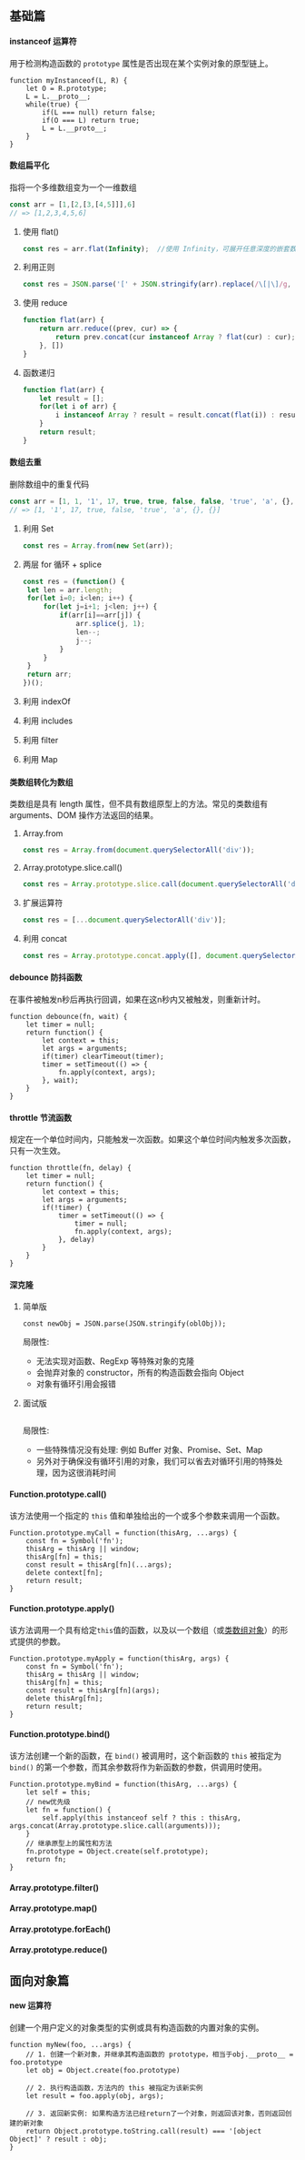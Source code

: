 ## 基础篇



#### instanceof 运算符

用于检测构造函数的 `prototype` 属性是否出现在某个实例对象的原型链上。

```
function myInstanceof(L, R) {
	let O = R.prototype;
	L = L.__proto__;
	while(true) {
		if(L === null) return false;
		if(O === L) return true;
		L = L.__proto__;
	}
}
```



#### 数组扁平化

指将一个多维数组变为一个一维数组

```javascript
const arr = [1,[2,[3,[4,5]]],6]
// => [1,2,3,4,5,6]
```

1. 使用 flat()

   ```javascript
   const res = arr.flat(Infinity);  //使用 Infinity，可展开任意深度的嵌套数组
   ```

2. 利用正则

   ```javascript
   const res = JSON.parse('[' + JSON.stringify(arr).replace(/\[|\]/g, '') + ']');
   ```

3. 使用 reduce

   ```javascript
   function flat(arr) {
       return arr.reduce((prev, cur) => {
           return prev.concat(cur instanceof Array ? flat(cur) : cur);
       }, [])
   }
   ```

4. 函数递归

   ```javascript
   function flat(arr) {
       let result = [];
       for(let i of arr) {
           i instanceof Array ? result = result.concat(flat(i)) : result.push(i);
       }
       return result;
   }
   ```



#### 数组去重

删除数组中的重复代码

```javascript
const arr = [1, 1, '1', 17, true, true, false, false, 'true', 'a', {}, {}];
// => [1, '1', 17, true, false, 'true', 'a', {}, {}]
```

1. 利用 Set

   ```javascript
   const res = Array.from(new Set(arr));
   ```

2. 两层 for 循环 + splice

   ```javascript
   const res = (function() {
   	let len = arr.length;
   	for(let i=0; i<len; i++) {
   		for(let j=i+1; j<len; j++) {
   			if(arr[i]==arr[j]) {
   				arr.splice(j, 1);
   				len--;
   				j--;
   			}
   		}
   	}
   	return arr;
   })();
   ```

3. 利用 indexOf

4. 利用 includes

5. 利用 filter

6. 利用 Map



#### 类数组转化为数组

类数组是具有 length 属性，但不具有数组原型上的方法。常见的类数组有 arguments、DOM 操作方法返回的结果。

1. Array.from

   ```javascript
   const res = Array.from(document.querySelectorAll('div'));
   ```

2. Array.prototype.slice.call()

   ```javascript
   const res = Array.prototype.slice.call(document.querySelectorAll('div'));
   ```

3. 扩展运算符

   ```javascript
   const res = [...document.querySelectorAll('div')];
   ```

4. 利用 concat

   ```javascript
   const res = Array.prototype.concat.apply([], document.querySelectorAll('div'));
   ```



#### debounce 防抖函数

在事件被触发n秒后再执行回调，如果在这n秒内又被触发，则重新计时。

```
function debounce(fn, wait) {
	let timer = null;
	return function() {
		let context = this;
		let args = arguments;
		if(timer) clearTimeout(timer);
		timer = setTimeout(() => {
			fn.apply(context, args);
		}, wait);
	}
}
```



#### throttle 节流函数

规定在一个单位时间内，只能触发一次函数。如果这个单位时间内触发多次函数，只有一次生效。

```
function throttle(fn, delay) {
	let timer = null;
	return function() {
        let context = this;
        let args = arguments;
		if(!timer) {
			timer = setTimeout(() => {
				timer = null;
				fn.apply(context, args);
			}, delay)
		}
	}
}
```



#### 深克隆

1. 简单版

   ```
   const newObj = JSON.parse(JSON.stringify(oblObj));
   ```

   局限性: 

   + 无法实现对函数、RegExp 等特殊对象的克隆
   + 会抛弃对象的 constructor，所有的构造函数会指向 Object
   + 对象有循环引用会报错

2. 面试版

   ```
   ```

   局限性: 

   + 一些特殊情况没有处理: 例如 Buffer 对象、Promise、Set、Map
   + 另外对于确保没有循环引用的对象，我们可以省去对循环引用的特殊处理，因为这很消耗时间

#### 

#### Function.prototype.call()

该方法使用一个指定的 `this` 值和单独给出的一个或多个参数来调用一个函数。

```
Function.prototype.myCall = function(thisArg, ...args) {
	const fn = Symbol('fn');
	thisArg = thisArg || window;
	thisArg[fn] = this;
	const result = thisArg[fn](...args);
	delete context[fn];
	return result;
}
```



#### Function.prototype.apply()

该方法调用一个具有给定`this`值的函数，以及以一个数组（或[类数组对象](https://developer.mozilla.org/zh-CN/docs/Web/JavaScript/Guide/Indexed_collections#working_with_array-like_objects)）的形式提供的参数。

```
Function.prototype.myApply = function(thisArg, args) {
	const fn = Symbol('fn');
	thisArg = thisArg || window;
	thisArg[fn] = this;
	const result = thisArg[fn](args);
	delete thisArg[fn];
	return result;
}
```



#### Function.prototype.bind()

该方法创建一个新的函数，在 `bind()` 被调用时，这个新函数的 `this` 被指定为 `bind()` 的第一个参数，而其余参数将作为新函数的参数，供调用时使用。

```
Function.prototype.myBind = function(thisArg, ...args) {
	let self = this;
	// new优先级
	let fn = function() {
		self.apply(this instanceof self ? this : thisArg, args.concat(Array.prototype.slice.call(arguments)));
	}
	// 继承原型上的属性和方法
	fn.prototype = Object.create(self.prototype);
	return fn;
}
```



#### Array.prototype.filter()



#### Array.prototype.map()



#### Array.prototype.forEach()



#### Array.prototype.reduce()



## 面向对象篇

#### new 运算符

创建一个用户定义的对象类型的实例或具有构造函数的内置对象的实例。

```
function myNew(foo, ...args) {
	// 1. 创建一个新对象，并继承其构造函数的 prototype，相当于obj.__proto__ = foo.prototype
	let obj = Object.create(foo.prototype)
	
	// 2. 执行构造函数，方法内的 this 被指定为该新实例
	let result = foo.apply(obj, args);
	
	// 3. 返回新实例: 如果构造方法已经return了一个对象，则返回该对象，否则返回创建的新对象
	return Object.prototype.toString.call(result) === '[object Object]' ? result : obj;
}
```


